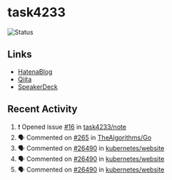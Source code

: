 # task4233
![Status](https://github-readme-stats.vercel.app/api?username=task4233&count_private=true&show_icons=true&theme=chartreuse-dark)

## Links
 - [HatenaBlog](https://task4233.hatenablog.com/)
 - [Qiita](https://qiita.com/task4233)
 - [SpeakerDeck](https://speakerdeck.com/task4233)

## Recent Activity
<!--START_SECTION:activity-->
1. ❗️ Opened issue [#16](https://github.com/task4233/note/issues/16) in [task4233/note](https://github.com/task4233/note)
2. 🗣 Commented on [#265](https://github.com/TheAlgorithms/Go/issues/265) in [TheAlgorithms/Go](https://github.com/TheAlgorithms/Go)
3. 🗣 Commented on [#26490](https://github.com/kubernetes/website/issues/26490) in [kubernetes/website](https://github.com/kubernetes/website)
4. 🗣 Commented on [#26490](https://github.com/kubernetes/website/issues/26490) in [kubernetes/website](https://github.com/kubernetes/website)
5. 🗣 Commented on [#26490](https://github.com/kubernetes/website/issues/26490) in [kubernetes/website](https://github.com/kubernetes/website)
<!--END_SECTION:activity-->
